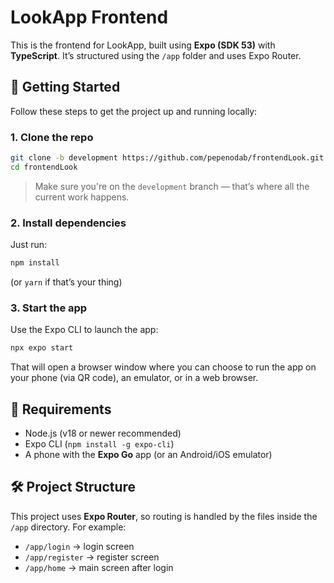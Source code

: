 
# LookApp Frontend

This is the frontend for LookApp, built using **Expo (SDK 53)** with **TypeScript**. It’s structured using the `/app` folder and uses Expo Router.

## 🚀 Getting Started

Follow these steps to get the project up and running locally:

### 1. Clone the repo

```bash
git clone -b development https://github.com/pepenodab/frontendLook.git
cd frontendLook
```

> Make sure you're on the `development` branch — that’s where all the current work happens.

### 2. Install dependencies

Just run:

```bash
npm install
```

(or `yarn` if that’s your thing)

### 3. Start the app

Use the Expo CLI to launch the app:

```bash
npx expo start
```

That will open a browser window where you can choose to run the app on your phone (via QR code), an emulator, or in a web browser.

## 📱 Requirements

- Node.js (v18 or newer recommended)
- Expo CLI (`npm install -g expo-cli`)
- A phone with the **Expo Go** app (or an Android/iOS emulator)

## 🛠 Project Structure

This project uses **Expo Router**, so routing is handled by the files inside the `/app` directory. For example:

- `/app/login` → login screen
- `/app/register` → register screen
- `/app/home` → main screen after login
